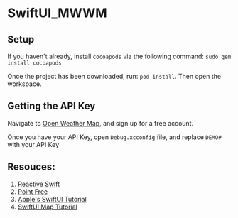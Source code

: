# SwiftUI_MWWM

## Setup
If you haven't already, install `cocoapods` via the following command:
`sudo gem install cocoapods`

Once the project has been downloaded, run: `pod install`. Then open the workspace.

## Getting the API Key

Navigate to [Open Weather Map](https://openweathermap.org/), and sign up for a free account.

Once you have your API Key, open `Debug.xcconfig` file, and replace `DEMO#` with your API Key

## Resouces:
1. [Reactive Swift](https://github.com/ReactiveCocoa/ReactiveSwift)
2. [Point Free](https://www.pointfree.co/)
3. [Apple's SwiftUI Tutorial](https://developer.apple.com/tutorials/swiftui/tutorials)
4. [SwiftUI Map Tutorial](https://www.hackingwithswift.com/books/ios-swiftui/advanced-mkmapview-with-swiftui)
